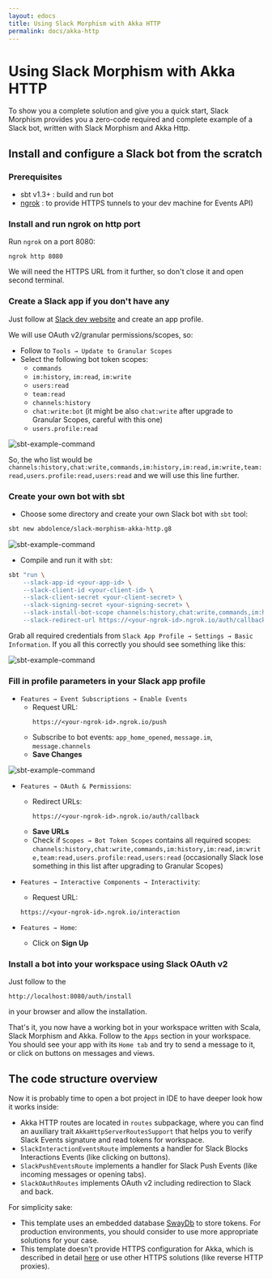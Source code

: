 ```yaml
---
layout: edocs
title: Using Slack Morphism with Akka HTTP
permalink: docs/akka-http
---
```

# Using Slack Morphism with Akka HTTP

To show you a complete solution and give you a quick start, Slack Morphism provides 
you a zero-code required and complete example of a Slack bot, 
written with Slack Morphism and Akka Http.

## Install and configure a Slack bot from the scratch

### Prerequisites

* sbt v1.3+ : build and run bot
* [ngrok](https://ngrok.com) : to provide HTTPS tunnels to your dev machine for Events API)

### Install and run ngrok on http port
Run `ngrok` on a port 8080:
```
ngrok http 8080
```
We will need the HTTPS URL from it further, so don't close it and open second terminal.

### Create a Slack app if you don't have any
Just follow at [Slack dev website](https://api.slack.com/apps) and create an app profile.

We will use OAuth v2/granular permissions/scopes, so:
* Follow to `Tools → Update to Granular Scopes`
* Select the following bot token scopes:
    * `commands`
    * `im:history`, `im:read`, `im:write`
    * `users:read`
    * `team:read`
    * `channels:history`
    * `chat:write:bot` (it might be also `chat:write` after upgrade to Granular Scopes, careful with this one)
    * `users.profile:read`
  
![sbt-example-command](https://slack.abdolence.dev/img/create-bot-token-scopes.png)

So, the who list would be 
`channels:history,chat:write,commands,im:history,im:read,im:write,team:read,users.profile:read,users:read`
and we will use this line further.

### Create your own bot with sbt

* Choose some directory and create your own Slack bot with `sbt` tool: 
```bash
sbt new abdolence/slack-morphism-akka-http.g8
```
![sbt-example-command](https://slack.abdolence.dev/img/create-sbt-bot-command.png)

* Compile and run it with `sbt`:
```bash
sbt "run \
    --slack-app-id <your-app-id> \
    --slack-client-id <your-client-id> \
    --slack-client-secret <your-client-secret> \
    --slack-signing-secret <your-signing-secret> \
    --slack-install-bot-scope channels:history,chat:write,commands,im:history,im:read,im:write,team:read,users.profile:read,users:read \
    --slack-redirect-url https://<your-ngrok-id>.ngrok.io/auth/callback"
```
Grab all required credentials from `Slack App Profile → Settings → Basic Information`.
If you all this correctly you should see something like this:

![sbt-example-command](https://slack.abdolence.dev/img/bot-run-example.png)

### Fill in profile parameters in your Slack app profile

* `Features → Event Subscriptions → Enable Events`
    * Request URL: 
        ```
        https://<your-ngrok-id>.ngrok.io/push
        ```
    * Subscribe to bot events: `app_home_opened`, `message.im`, `message.channels`
    * **Save Changes**
    
![sbt-example-command](https://slack.abdolence.dev/img/event-subscriptions.png)

* `Features → OAuth & Permissions`:
    * Redirect URLs: 
        ```
        https://<your-ngrok-id>.ngrok.io/auth/callback
        ```
    * **Save URLs**
    * Check if `Scopes → Bot Token Scopes` contains all required scopes:
        `channels:history,chat:write,commands,im:history,im:read,im:write,team:read,users.profile:read,users:read`
      (occasionally Slack lose something in this list after upgrading to Granular Scopes)  

* `Features → Interactive Components → Interactivity`:
    * Request URL:
    ```
    https://<your-ngrok-id>.ngrok.io/interaction
    ```     

* `Features → Home`:
    * Click on **Sign Up**
    
### Install a bot into your workspace using Slack OAuth v2
Just follow to the 
```
http://localhost:8080/auth/install
```
in your browser and allow the installation.

That's it, you now have a working bot in your workspace written with Scala, Slack Morphism and Akka.
Follow to the `Apps` section in your workspace. 
You should see your app with its `Home tab` and try to send a message to it, 
or click on buttons on messages and views.

## The code structure overview
Now it is probably time to open a bot project in IDE to have deeper look how it works inside:

* Akka HTTP routes are located in `routes` subpackage, where you can find an auxiliary trait
`AkkaHttpServerRoutesSupport` that helps you to verify Slack Events signature 
and read tokens for workspace.
* `SlackInteractionEventsRoute` implements a handler for Slack Blocks Interactions Events (like clicking on buttons).
* `SlackPushEventsRoute` implements a handler for Slack Push Events (like incoming messages or opening tabs).
* `SlackOAuthRoutes` implements OAuth v2 including redirection to Slack and back.

For simplicity sake:
   * This template uses an embedded database [SwayDb](http://swaydb.io/) to store tokens. 
   For production environments, you should consider to use more appropriate solutions for your case.
   * This template doesn't provide HTTPS configuration for Akka, which is described in detail [here](https://doc.akka.io/docs/akka-http/current/server-side/server-https-support.html) 
   or use other HTTPS solutions (like reverse HTTP proxies).
   